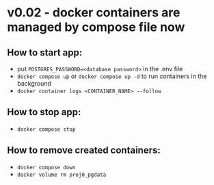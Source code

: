 # v0.02 - docker containers are managed by compose file now
## How to start app:
- put `POSTGRES_PASSWORD=<database password>` in the .env file
- `docker compose up` or `docker compose up -d` to run containers in the background
- `docker container logs <CONTAINER_NAME> --follow`
## How to stop app:
- `docker compose stop`
## How to remove created containers:
- `docker compose down`
- `docker volume rm proj0_pgdata`
